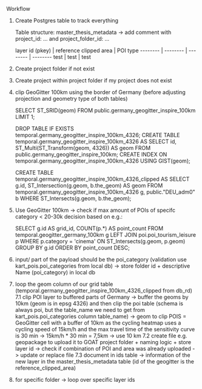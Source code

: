 Workflow 

1. Create Postgres table to track everything

    Table structure: master_thesis_metadata -> add comment with project_id: ... and project_folder_id: ... 

    layer id (pkey) | reference clipped area | POI type
    -------- | -------- | -------- | --------
    test | test | test 

2. Create project folder if not exist
3. Create project within project folder if my project does not exist
4. clip GeoGitter 100km using the border of Germany (before adjusting projection and geometry type of both tables)

    SELECT ST_SRID(geom)
    FROM public.germany_geogitter_inspire_100km
    LIMIT 1;

    DROP TABLE IF EXISTS temporal.germany_geogitter_inspire_100km_4326;
    CREATE TABLE temporal.germany_geogitter_inspire_100km_4326 AS
    SELECT id, ST_Multi(ST_Transform(geom, 4326)) AS geom
    FROM public.germany_geogitter_inspire_100km;
    CREATE INDEX ON temporal.germany_geogitter_inspire_100km_4326 USING GIST(geom);

    CREATE TABLE temporal.germany_geogitter_inspire_100km_4326_clipped AS
    SELECT 
        g.id, 
        ST_Intersection(g.geom, b.the_geom) AS geom
    FROM 
        temporal.germany_geogitter_inspire_100km_4326 g, 
        public."DEU_adm0" b
    WHERE 
        ST_Intersects(g.geom, b.the_geom);

5. Use GeoGitter 100km -> check if max amount of POIs of specifc category < 20-30k
    decision based on e.g.:

    SELECT 
        g.id AS grid_id,
        COUNT(p.*) AS point_count
    FROM 
        temporal.geogitter_germany_100km g
    LEFT JOIN 
        poi.poi_tourism_leisure p
        WHERE p.category = 'cinema'
    ON 
        ST_Intersects(g.geom, p.geom)
    GROUP BY 
        g.id
    ORDER BY 
        point_count DESC;

6. input/ part of the payload should be the poi_category (validation use kart_pois.poi_categories from local db) -> store folder id + descriptive Name (poi_category) in local db
7. loop the geom column of our grid table (temporal.germany_geogitter_inspire_100km_4326_clipped from db_rd)
    7.1 clip POI layer to buffered parts of Germany 
        -> buffer the geoms by 10km (geom is in epsg 4326) and then clip the poi table (schema is always poi, but the table_name we need to get from kart_pois.poi_categories column table_name)
        -> geom to clip POIS = GeoGitter cell with a buffer of 10km as the cycling heatmap uses a cycling speed of 15km/h and the max travel time of the sensitivity curve is 30 min -> 15km/h * 30 min = 7,5km -> use 10 km
    7.2 create file e.g. geopackage to upload it to GOAT project folder + naming logic + store layer id -> check if combination of POI and area was already uploaded -> update or replace file
    7.3 document in ids table -> information of the new layer in the master_thesis_metadata table (id of the geogitter is the reference_clipped_area)
8. for specific folder -> loop over specific layer ids
